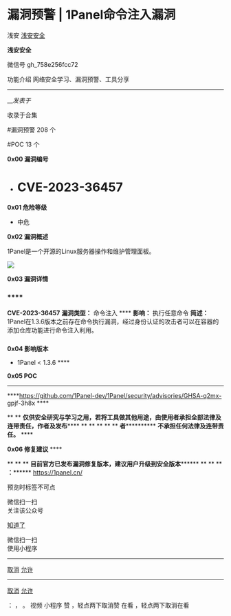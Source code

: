 #  漏洞预警 | 1Panel命令注入漏洞

浅安  [ 浅安安全 ](javascript:void\(0\);)

**浅安安全** ![]()

微信号 gh_758e256fcc72

功能介绍 网络安全学习、漏洞预警、工具分享

____

___发表于_

收录于合集

#漏洞预警 208 个

#POC 13 个

**0x00 漏洞编号**

  * # CVE-2023-36457

 **0x01 危险等级**

  * 中危  

 **0x02 漏洞概述**

1Panel是一个开源的Linux服务器操作和维护管理面板。

![](http://hk-proxy.gitwarp.com/https://raw.githubusercontent.com/tuchuang9/tc1/refs/heads/main/public/20230714174724.png)

 **0x03 漏洞详情**

###

###  ****

 **CVE-2023-36457** **漏洞类型：** 命令注入 **** **影响：** 执行任意命令 **简述：**
1Panel在1.3.6版本之前存在命令执行漏洞，经过身份认证的攻击者可以在容器的添加仓库功能进行命令注入利用。

###

 **0x04 影响版本**

  * 1Panel < 1.3.6 ****

 **0x05 POC**  

 ****

 ****https://github.com/1Panel-dev/1Panel/security/advisories/GHSA-q2mx-
gpjf-3h8x ****  

 ** ** **仅供安全研究与学习之用，若将工具做其他用途，由使用者承担全部法律及连带责任，作者及发布****** ** ** ** ** **
**者************ **不承担任何法律及连带责任。** ****

 **0x06 修复建议** ****

 ** ** ** **目前官方已发布漏洞修复版本，建议用户升级到安全版本******** ** ** ** **：********
https://1panel.cn/

  

预览时标签不可点

微信扫一扫  
关注该公众号

[知道了](javascript:;)

微信扫一扫  
使用小程序

****

[取消](javascript:void\(0\);) [允许](javascript:void\(0\);)

****

[取消](javascript:void\(0\);) [允许](javascript:void\(0\);)

： ， 。   视频 小程序 赞 ，轻点两下取消赞 在看 ，轻点两下取消在看

